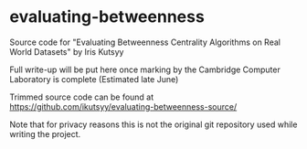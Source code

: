 # evaluating-betweenness
Source code for "Evaluating Betweenness Centrality Algorithms on Real World Datasets" by Iris Kutsyy

Full write-up will be put here once marking by the Cambridge Computer Laboratory is complete (Estimated late June)

Trimmed source code can be found at https://github.com/ikutsyy/evaluating-betweenness-source/

Note that for privacy reasons this is not the original git repository used while writing the project.
